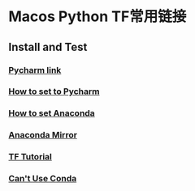 # Macos Python TF常用链接

## Install and Test
### [Pycharm link](https://www.jetbrains.com/pycharm/download/)  
### [How to set to Pycharm](https://www.jianshu.com/p/eb606812765d)  
### [How to set Anaconda](https://blog.csdn.net/lq_547762983/article/details/81003528)
### [Anaconda Mirror](https://mirrors.tuna.tsinghua.edu.cn/anaconda/archive/)    
### [TF Tutorial](https://tensorflow.google.cn/tutorials/quickstart/beginner)  
### [Can't Use Conda](https://www.jianshu.com/p/338d596f4d7b?utm_campaign)
